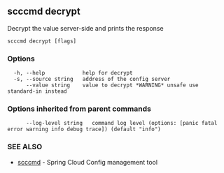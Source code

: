 ## scccmd decrypt

Decrypt the value server-side and prints the response

```
scccmd decrypt [flags]
```

### Options

```
  -h, --help            help for decrypt
  -s, --source string   address of the config server
      --value string    value to decrypt *WARNING* unsafe use standard-in instead
```

### Options inherited from parent commands

```
      --log-level string   command log level (options: [panic fatal error warning info debug trace]) (default "info")
```

### SEE ALSO

* [scccmd](scccmd.md)	 - Spring Cloud Config management tool

